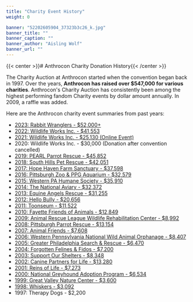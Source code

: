 ```yaml
---
title: "Charity Event History"
weight: 0

banner: "52202605904_37323b3c26_k.jpg"
banner_title: ""
banner_caption: ""
banner_author: "Aisling Wolf"
banner_url: ""
---
```


{{< center >}}# Anthrocon Charity Donation History{{< /center >}}

The Charity Auction at Anthrocon started when the convention began back in 1997. Over the years, **Anthrocon has raised over $547,000 for various charities**. Anthrocon's Charity Auction has consistently been among the highest performing fandom Charity events by dollar amount annually. In 2009, a raffle was added.

Here are the Anthrocon charity event summaries from past years:

- [2023: Rabbit Wranglers - $52,000+](https://twitter.com/anthrocon/status/1675905187301539840)
- [2022: Wildlife Works Inc. - $41,553](https://twitter.com/anthrocon/status/1543728663212032002)
- [2021: Wildlife Works Inc. - $25,130 (Online Event)](https://twitter.com/anthrocon/status/1411856661682262019)
- 2020: Wildlife Works Inc. - $30,000 (Donation after convention cancelled)
- [2019: PEARL Parrot Rescue - $45,852](/2019-charity-followup)
- [2018: South Hills Pet Rescue - $42,051](/2018-charity-followup)
- [2017: Hope Haven Farm Sanctuary - $37,598](/2017-charity-followup)
- [2016: Pittsburgh Zoo & PPG Aquarium - $32,579](/2016-charity-followup)
- [2015: Western PA Humane Society - $35,910](/2015-charity-followup)
- [2014: The National Aviary - $32,372](/2014-charity-followup)
- [2013: Equine Angels Rescue - $31,255](/2013-charity-followup)
- [2012: Hello Bully - $20,656](/2012-charity-followup)
- [2011: Toonseum - $11,522](/2011-charity-followup)
- [2010: Fayette Friends of Animals - $12,849](/2010-charity-followup)
- [2009: Animal Rescue League Wildlife Rehabilitation Center - $8,992](/2009-charity-followup)
- [2008: Pittsburgh Parrot Rescue - $13,154](/2008-charity-followup)
- [2007: Animal Friends - $7,608](/2007-charity-followup)
- [2006: Western Pennsylvania National Wild Animal Orphanage - $8,407](/2006-charity-followup)
- [2005: Greater Philadelphia Search & Rescue - $6,470](/2005-charity-followup)
- [2004: Forgotten Felines & Fidos - $7,200](/2004-charity-followup)
- [2003: Support Our Shelters - $8,348](/2003-charity-followup)
- [2002: Canine Partners for Life - $13,280](/2002-charity-followup)
- [2001: Reins of Life - $7,273](/2001-charity-followup)
- [2000: National Greyhound Adoption Program - $6,534](/2000-charity-followup)
- [1999: Great Valley Nature Center - $3,600](/1999-charity-followup)
- [1998: Whiskers - $3,092](/1998-charity-followup)
- 1997: Therapy Dogs - $2,200
